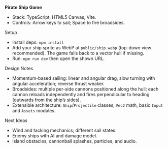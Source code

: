 **Pirate Ship Game**

- Stack: TypeScript, HTML5 Canvas, Vite.
- Controls: Arrow keys to sail; Space to fire broadsides.

Setup

- Install deps: `npm install`
- Add your ship sprite as WebP at `public/ship.webp` (top-down view recommended). The game falls back to a vector hull if missing.
- Run: `npm run dev` then open the shown URL.

Design Notes

- Momentum-based sailing: linear and angular drag, slow turning with angular acceleration; reverse thrust weaker.
- Broadsides: multiple per-side cannons positioned along the hull; each cannon reloads independently and fires perpendicular to heading (outwards from the ship’s sides).
- Extensible architecture: `Ship`/`Projectile` classes, `Vec2` math, basic `Input` and `Assets` modules.

Next Ideas

- Wind and tacking mechanics; different sail states.
- Enemy ships with AI and damage model.
- Island obstacles, cannonball splashes, particles, and audio.

